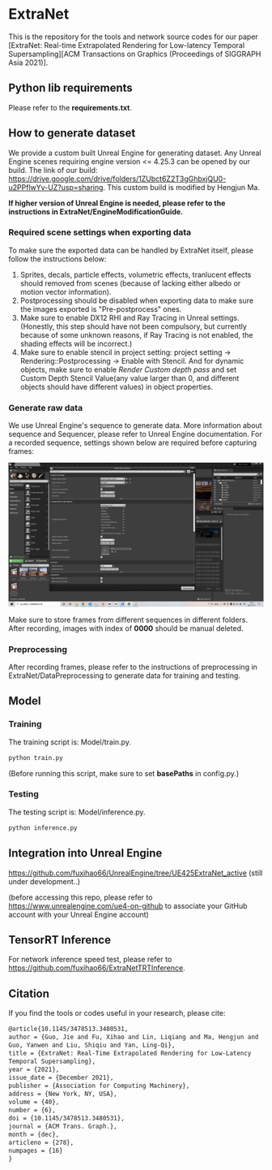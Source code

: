 # ExtraNet
This is the repository for the tools and network source codes for our paper [ExtraNet: Real-time Extrapolated Rendering for Low-latency Temporal Supersampling][ACM Transactions on Graphics (Proceedings of SIGGRAPH Asia 2021)].
## Python lib requirements
Please refer to the **requirements.txt**.

## How to generate dataset
We provide a custom built Unreal Engine for generating dataset. Any Unreal Engine scenes requiring engine version <= 4.25.3 can be opened by our build.
The link of our build: https://drive.google.com/drive/folders/1ZUbct6Z2T3gGhbxjQU0-u2PPflwYv-UZ?usp=sharing. This custom build is modified by Hengjun Ma.

**If higher version of Unreal Engine is needed, please refer to the instructions in ExtraNet/EngineModificationGuide.**

### Required scene settings when exporting data
To make sure the exported data can be handled by ExtraNet itself, please follow the instructions below:
1. Sprites, decals, particle effects, volumetric effects, tranlucent effects should removed from scenes (because of lacking either albedo or motion vector information).
2. Postprocessing should be disabled when exporting data to make sure the images exported is "Pre-postprocess" ones.
3. Make sure to enable DX12 RHI and Ray Tracing in Unreal settings. (Honestly, this step should have not been compulsory, but currently because of some unknown reasons, if Ray Tracing is not enabled, the shading effects will be incorrect.)
4. Make sure to enable stencil in project setting: project setting -> Rendering::Postprocessing -> Enable with Stencil. And for dynamic objects, make sure to enable *Render Custom depth pass* and set Custom Depth Stencil Value(any value larger than 0, and different objects should have different values) in object properties.


### Generate raw data
We use Unreal Engine's sequence to generate data. More information about sequence and Sequencer, please refer to Unreal Engine documentation.
For a recorded sequence, settings shown below are required before capturing frames:

![ue](ue.png)


Make sure to store frames from different sequences in different folders. After recording, images with index of **0000** should be manual deleted. 

### Preprocessing
After recording frames, please refer to the instructions of preprocessing in ExtraNet/DataPreprocessing to generate data for training and testing.

## Model
### Training
The training script is: Model/train.py.
```python
python train.py
```
(Before running this script, make sure to set **basePaths** in config.py.)
### Testing
The testing script is: Model/inference.py.
```python
python inference.py
```
## Integration into Unreal Engine
https://github.com/fuxihao66/UnrealEngine/tree/UE425ExtraNet_active (still under development..)

(before accessing this repo, please refer to https://www.unrealengine.com/ue4-on-github to associate your GitHub account with your Unreal Engine account)
## TensorRT Inference
For network inference speed test, please refer to https://github.com/fuxihao66/ExtraNetTRTInference.
## Citation
If you find the tools or codes useful in your research, please cite:
```
@article{10.1145/3478513.3480531,
author = {Guo, Jie and Fu, Xihao and Lin, Liqiang and Ma, Hengjun and Guo, Yanwen and Liu, Shiqiu and Yan, Ling-Qi},
title = {ExtraNet: Real-Time Extrapolated Rendering for Low-Latency Temporal Supersampling},
year = {2021},
issue_date = {December 2021},
publisher = {Association for Computing Machinery},
address = {New York, NY, USA},
volume = {40},
number = {6},
doi = {10.1145/3478513.3480531},
journal = {ACM Trans. Graph.},
month = {dec},
articleno = {278},
numpages = {16}
}
```



